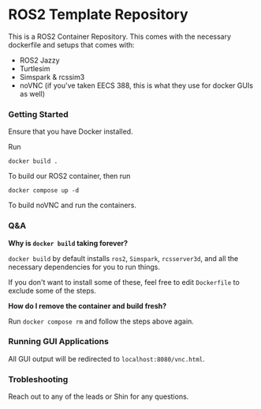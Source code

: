 # ROS2 Template Repository

This is a ROS2 Container Repository. This comes with the necessary dockerfile and setups that comes with:

- ROS2 Jazzy
- Turtlesim
- Simspark & rcssim3
- noVNC (if you've taken EECS 388, this is what they use for docker GUIs as well)

### Getting Started

Ensure that you have Docker installed.

Run 

```
docker build . 
```

To build our ROS2 container, then run

```
docker compose up -d
```

To build noVNC and run the containers. 

### Q&A

**Why is `docker build` taking forever?**

`docker build` by default installs `ros2`, `Simspark`, `rcsserver3d`, and all the necessary dependencies for you to run things.

If you don't want to install some of these, feel free to edit `Dockerfile` to exclude some of the steps.

**How do I remove the container and build fresh?** 

Run `docker compose rm` and follow the steps above again.

### Running GUI Applications

All GUI output will be redirected to `localhost:8080/vnc.html`.

### Trobleshooting

Reach out to any of the leads or Shin for any questions. 

